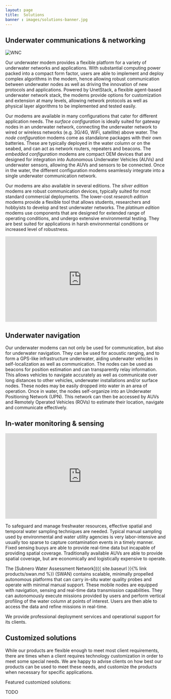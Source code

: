 ```yaml
---
layout: page
title:  Solutions
banner : images/solutions-banner.jpg
---
```


## Underwater communications & networking

![WNC](images/wnc.png)

Our underwater modem provides a flexible platform for a variety of underwater networks and applications. With substantial computing power packed into a compact form factor, users are able to implement and deploy complex algorithms in the modem, hence allowing robust communication between underwater nodes as well as driving the innovation of new protocols and applications. Powered by UnetStack, a flexible agent-based underwater network stack, the modems provide options for customization and extension at many levels, allowing network protocols as well as physical layer algorithms to be implemented and tested easily.

Our modems are available in many configurations that cater for different application needs. The _surface configuration_ is ideally suited for gateway nodes in an underwater network, connecting the underwater network to wired or wireless networks (e.g. 3G/4G, WiFi, satellite) above water. The _node configuration_ modems come as standalone packages with their own batteries. These are typically deployed in the water column or on the seabed, and can act as network routers, repeaters and beacons. The _embedded configuration_ modems are compact OEM devices that are designed for integration into Autonomous Underwater Vehicles (AUVs) and underwater sensors, allowing the AUVs and sensors to be connected. Once in the water, the different configuration modems seamlessly integrate into a single underwater communication network.

Our modems are also available in several editions. The _silver edition_ modems are robust communication devices, typically suited for most standard commercial deployments. The lower-cost _research edition_ modems provide a flexible tool that allows students, researchers and hobbyists to develop and test underwater networks. The _platinum edition_ modems use components that are designed for extended range of operating conditions, and undergo extensive environmental testing. They are best suited for applications in harsh environmental conditions or increased level of robustness.

<iframe width="475" height="267" src="https://www.youtube.com/embed/VWZ8Nh3QgFU" frameborder="0" allow="autoplay; encrypted-media" allowfullscreen></iframe>

## Underwater navigation

Our underwater modems can not only be used for communication, but also for underwater navigation. They can be used for acoustic ranging, and to form a GPS-like infrastructure underwater, aiding underwater vehicles in self-localization as well as communication. The nodes can be used as beacons for position estimation and can transparently relay information. This allows vehicles to navigate accurately as well as communicate over long distances to other vehicles, underwater installations and/or surface nodes. These nodes may be easily dropped into water in an area of operation. Once in water, the nodes self-organize into an Underwater Positioning Network (UPN). This network can then be accessed by AUVs and Remotely Operated Vehicles (ROVs) to estimate their location, navigate and communicate effectively.

## In-water monitoring & sensing

<iframe width="475" height="267" src="https://www.youtube.com/embed/ea0CNGSMBU8" frameborder="0" allow="autoplay; encrypted-media" allowfullscreen></iframe>

To safeguard and manage freshwater resources, effective spatial and temporal water sampling techniques are needed. Typical manual sampling used by environmental and water utility agencies is very labor-intensive and usually too sparse to capture contamination events in a timely manner. Fixed sensing buoys are able to provide real-time data but incapable of providing spatial coverage. Traditionally available AUVs are able to provide spatial coverage, but are economically and logistically expensive to operate.

The [Subnero Water Assessment Network]({{ site.baseurl }}{% link products/swan.md %}) (SWAN) contains scalable, minimally propelled autonomous platforms that can carry in-situ water quality probes and operate with minimal manual support. These mobile nodes are equipped with navigation, sensing and real-time data transmission capabilities. They can autonomously execute missions provided by users and perform vertical profiling of the water column at points of interest. Users are then able to access the data and refine missions in real-time.

We provide professional deployment services and operational support for its clients.

## Customized solutions

While our products are flexible enough to meet most client requirements, there are times when a client requires technology customization in order to meet some special needs. We are happy to advise clients on how best our products can be used to meet these needs, and customize the products when necessary for specific applications.

Featured customized solutions:

TODO
